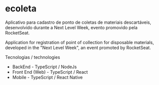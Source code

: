 # ecoleta
Aplicativo para cadastro de ponto de coletas de materiais descartáveis, desenvolvido durante a Next Level Week, 
evento promovido pela RocketSeat.

Application for registration of point of collection for disposable materials, developed in the "Next Level Week",
an event promoted by RocketSeat.

Tecnologias / technologies

* BackEnd - TypeScript / NodeJs
* Front End (Web) - TypeScript / React
* Mobile - TypeScript / React Native

